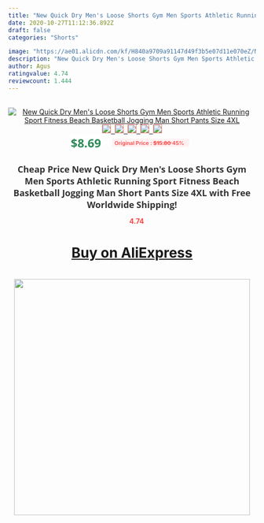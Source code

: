 ```yaml
---
title: "New Quick Dry Men's Loose Shorts Gym Men Sports Athletic Running Sport Fitness Beach Basketball Jogging Man Short Pants Size 4XL"
date: 2020-10-27T11:12:36.892Z
draft: false
categories: "Shorts"

image: "https://ae01.alicdn.com/kf/H840a9709a91147d49f3b5e07d11e070eZ/New-Quick-Dry-Men-s-Loose-Shorts-Gym-Men-Sports-Athletic-Running-Sport-Fitness-Beach-Basketball.jpg"
description: "New Quick Dry Men's Loose Shorts Gym Men Sports Athletic Running Sport Fitness Beach Basketball Jogging Man Short Pants Size 4XL"
author: Agus
ratingvalue: 4.74
reviewcount: 1.444
---
```

<br>
<div style="text-align: center;">
<a href="https://s.click.aliexpress.com/e/_AZk5LB" target="_blank" rel="nofollow noopener noreferrer"><img alt="New Quick Dry Men's Loose Shorts Gym Men Sports Athletic Running Sport Fitness Beach Basketball Jogging Man Short Pants Size 4XL" class="magnifier-image" src="https://ae01.alicdn.com/kf/H840a9709a91147d49f3b5e07d11e070eZ/New-Quick-Dry-Men-s-Loose-Shorts-Gym-Men-Sports-Athletic-Running-Sport-Fitness-Beach-Basketball.jpg_640x640.jpg">
<br>
<img style="border:1px solid salmon" src="https://ae01.alicdn.com/kf/H840a9709a91147d49f3b5e07d11e070eZ/New-Quick-Dry-Men-s-Loose-Shorts-Gym-Men-Sports-Athletic-Running-Sport-Fitness-Beach-Basketball.jpg_120x120.jpg">&nbsp;&nbsp;<img style="border:1px solid salmon" src="https://ae01.alicdn.com/kf/H8c5ee1e0dc79424abb3dd66d07c56d02s/New-Quick-Dry-Men-s-Loose-Shorts-Gym-Men-Sports-Athletic-Running-Sport-Fitness-Beach-Basketball.jpg_120x120.jpg">&nbsp;&nbsp;<img style="border:1px solid salmon" src="https://ae01.alicdn.com/kf/Ha146f527e1d144239c9759128869d4831/New-Quick-Dry-Men-s-Loose-Shorts-Gym-Men-Sports-Athletic-Running-Sport-Fitness-Beach-Basketball.jpg_120x120.jpg">&nbsp;&nbsp;<img style="border:1px solid salmon" src="https://ae01.alicdn.com/kf/H551f37b9c4234e7eb4831df54d90e9efw/New-Quick-Dry-Men-s-Loose-Shorts-Gym-Men-Sports-Athletic-Running-Sport-Fitness-Beach-Basketball.jpg_120x120.jpg">&nbsp;&nbsp;<img style="border:1px solid salmon" src="https://ae01.alicdn.com/kf/H212bb258283d41eeb09b6c04df87ce99k/New-Quick-Dry-Men-s-Loose-Shorts-Gym-Men-Sports-Athletic-Running-Sport-Fitness-Beach-Basketball.jpg_120x120.jpg"></a></div><br0>
<div style="text-align: center;"><span style="background-color: white; border: 0px; box-sizing: border-box; color: seagreen; display: inline-block; font-family: &quot;open sans&quot; , &quot;arial&quot; , &quot;helvetica&quot; , sans-serif , &quot;heiti&quot;; font-size: 24px; font-stretch: inherit; font-weight: 700; line-height: inherit; margin: 0px 10px 0px 0px; padding: 0px; vertical-align: middle;">$8.69 </span>
<span style="background: rgb(255 , 241 , 241); border-radius: 3px; border: 0px; box-sizing: border-box; color: #ff4747; display: inline-block; font-family: inherit; font-size: 12px; font-stretch: inherit; font-style: inherit; font-variant: inherit; font-weight: 600; line-height: inherit; margin: 0px; padding: 2px 5px; transform: scale(0.9); vertical-align: middle;">Original Price : <b style="text-decoration: line-through;">$15.80 </b> 45%&nbsp;&nbsp;</span></div>
<h1 style="color: #333333; display: inline-block; font-family: &quot;open sans&quot; , &quot;arial&quot; , &quot;helvetica&quot; , sans-serif , &quot;heiti&quot;; font-size: 18px; font-stretch: inherit; font-weight: 700; text-align: center;">Cheap Price New Quick Dry Men's Loose Shorts Gym Men Sports Athletic Running Sport Fitness Beach Basketball Jogging Man Short Pants Size 4XL with Free Worldwide Shipping!</h1>
<div style="color: #ff4747; text-align: center;">
<img src="https://4.bp.blogspot.com/-M0ZcTcb-5uY/XleCXlxnR4I/AAAAAAAAAEc/OrjgMkXV1oMQFaCRZj5HQwOCBcu3w1FegCPcBGAYYCw/s1600/star.png" style="height: 15px;">&nbsp;<b>4.74</b></div>
<div class="button_cont" align="center"><a class="buynow_a" href="https://s.click.aliexpress.com/e/_AZk5LB" target="_blank" rel="nofollow noopener noreferrer"><H1>Buy on AliExpress</H1></a></div><br>
<div class="separator" style="clear: both; text-align: center;">
<img src="https://lh3.googleusercontent.com/-pTy5HemUv9M/XlePHvY0dAI/AAAAAAAAAE4/0nX5iRUoIWY8eMW9Dpxeirr157OZliDIgCLcBGAsYHQ/s1600/badge.gif" width="480">
</div>
